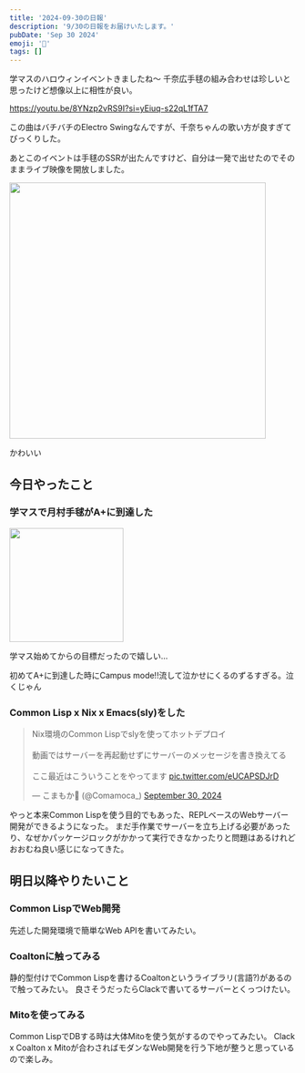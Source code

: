 ```yaml
---
title: '2024-09-30の日報'
description: '9/30の日報をお届けいたします。'
pubDate: 'Sep 30 2024'
emoji: '🦊'
tags: []
---
```


学マスのハロウィンイベントきましたね～
千奈広手毬の組み合わせは珍しいと思ったけど想像以上に相性が良い。

https://youtu.be/8YNzp2vRS9I?si=yEiuq-s22qL1fTA7

この曲はバチバチのElectro Swingなんですが、千奈ちゃんの歌い方が良すぎてびっくりした。


あとこのイベントは手毬のSSRが出たんですけど、自分は一発で出せたのでそのままライブ映像を開放しました。

<img width="450" style="margin:0 auto" src="https://r2.comamoca.dev/2024-09-30-temari-halloween.png" />

かわいい

## 今日やったこと

### 学マスで月村手毬がA+に到達した

<img width="200" style="margin:0 auto;" src="https://r2.comamoca.dev/2024-09-30-temari-aplus.png" />

学マス始めてからの目標だったので嬉しい...

初めてA+に到達した時にCampus mode!!流して泣かせにくるのずるすぎる。泣くじゃん

### Common Lisp x Nix x Emacs(sly)をした

<blockquote class="twitter-tweet"><p lang="ja" dir="ltr">Nix環境のCommon Lispでslyを使ってホットデプロイ<br><br>動画ではサーバーを再起動せずにサーバーのメッセージを書き換えてる<br><br>ここ最近はこういうことをやってます <a href="https://t.co/eUCAPSDJrD">pic.twitter.com/eUCAPSDJrD</a></p>&mdash; こまもか🦊 (@Comamoca_) <a href="https://twitter.com/Comamoca_/status/1840750756024160673?ref_src=twsrc%5Etfw">September 30, 2024</a></blockquote> <script async src="https://platform.twitter.com/widgets.js" charset="utf-8"></script> 

やっと本来Common Lispを使う目的でもあった、REPLベースのWebサーバー開発ができるようになった。
まだ手作業でサーバーを立ち上げる必要があったり、なぜかパッケージロックがかかって実行できなかったりと問題はあるけれどおおむね良い感じになってきた。

## 明日以降やりたいこと

### Common LispでWeb開発

先述した開発環境で簡単なWeb APIを書いてみたい。

### Coaltonに触ってみる

静的型付けでCommon Lispを書けるCoaltonというライブラリ(言語?)があるので触ってみたい。
良さそうだったらClackで書いてるサーバーとくっつけたい。

### Mitoを使ってみる

Common LispでDBする時は大体Mitoを使う気がするのでやってみたい。
Clack x Coalton x Mitoが合わさればモダンなWeb開発を行う下地が整うと思っているので楽しみ。
